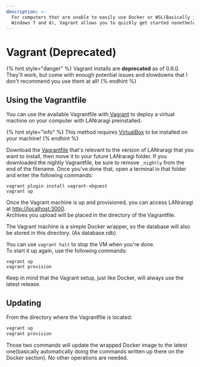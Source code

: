 ```yaml
---
description: >-
  For computers that are unable to easily use Docker or WSL(Basically just
  Windows 7 and 8), Vagrant allows you to quickly get started nonetheless.
---
```


# Vagrant \(Deprecated\)

{% hint style="danger" %}
Vagrant installs are **deprecated** as of 0.6.0. They'll work, but come with enough potential issues and slowdowns that I don't recommend you use them at all!
{% endhint %}

## Using the Vagrantfile

You can use the available Vagrantfile with [Vagrant](https://www.vagrantup.com/downloads.html) to deploy a virtual machine on your computer with LANraragi preinstalled.

{% hint style="info" %}
This method requires [VirtualBox](https://www.virtualbox.org/) to be installed on your machine!
{% endhint %}

Download the [Vagrantfile](https://github.com/Difegue/LANraragi/tree/dev/tools/VagrantSetup) that's relevant to the version of LANraragi that you want to install, then move it to your future LANraragi folder. If you downloaded the nightly Vagrantfile, be sure to remove `_nightly` from the end of the filename. Once you've done that, open a terminal in that folder and enter the following commands:

```text
vagrant plugin install vagrant-vbguest
vagrant up
```

Once the Vagrant machine is up and provisioned, you can access LANraragi at [http://localhost:3000](http://localhost:3000).  
Archives you upload will be placed in the directory of the Vagrantfile.

The Vagrant machine is a simple Docker wrapper, so the database will also be stored in this directory. \(As database.rdb\)

You can use `vagrant halt` to stop the VM when you're done.  
To start it up again, use the following commands:

```text
vagrant up
vagrant provision
```

Keep in mind that the Vagrant setup, just like Docker, will always use the latest release.

## Updating

From the directory where the Vagrantfile is located:

```bash
vagrant up
vagrant provision
```

Those two commands will update the wrapped Docker image to the latest one\(basically automatically doing the commands written up there on the Docker section\). No other operations are needed.

